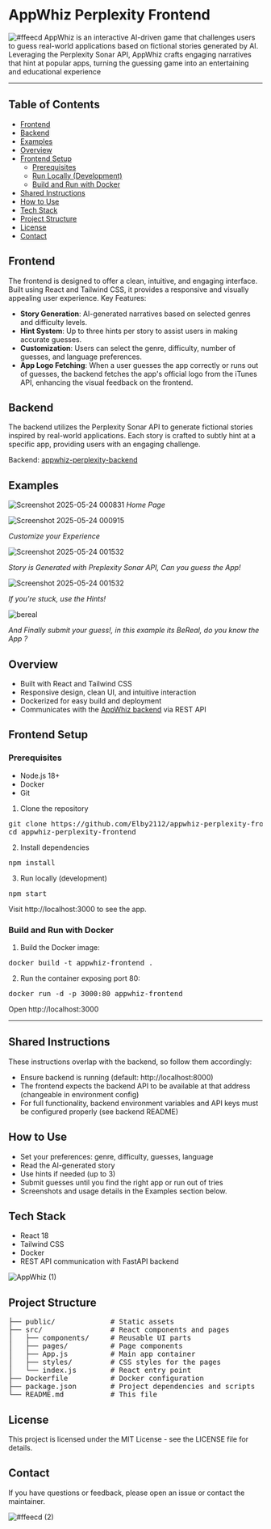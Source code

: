 # AppWhiz Perplexity Frontend
![#ffeecd](https://github.com/user-attachments/assets/96c3ede2-f7a8-47b5-8e16-6338809e7910)
AppWhiz is an interactive AI-driven game that challenges users to guess real-world applications based on fictional stories generated by AI. Leveraging the Perplexity Sonar API, AppWhiz crafts engaging narratives that hint at popular apps, turning the guessing game into an entertaining and educational experience

---
## Table of Contents
- [Frontend](#frontend)
- [Backend](#backend)
- [Examples](#examples)
- [Overview](#overview)
- [Frontend Setup](#frontend-setup)
  - [Prerequisites](#prerequisites)
  - [Run Locally (Development)](#run-locally-development)
  - [Build and Run with Docker](#build-and-run-with-docker)
- [Shared Instructions](#shared-instructions)
- [How to Use](#how-to-use)
- [Tech Stack](#tech-stack)
- [Project Structure](#project-structure)
- [License](#license)
- [Contact](#contact)

## Frontend
The frontend is designed to offer a clean, intuitive, and engaging interface. Built using React and Tailwind CSS, it provides a responsive and visually appealing user experience. 
Key Features:
- **Story Generation**: AI-generated narratives based on selected genres and difficulty levels.
- **Hint System**: Up to three hints per story to assist users in making accurate guesses.
- **Customization**: Users can select the genre, difficulty, number of guesses, and language preferences.
- **App Logo Fetching**: When a user guesses the app correctly or runs out of guesses, the backend fetches the app's official logo from the iTunes API, enhancing the visual feedback on the frontend.

## Backend
The backend utilizes the Perplexity Sonar API to generate fictional stories inspired by real-world applications. Each story is crafted to subtly hint at a specific app, providing users with an engaging challenge.

Backend: [appwhiz-perplexity-backend](https://github.com/Elby2112/appwhiz-perplexity-backend)

## Examples

![Screenshot 2025-05-24 000831](https://github.com/user-attachments/assets/2425ddc7-e7eb-4856-9639-ccffeb04dbc5)
*Home Page*

![Screenshot 2025-05-24 000915](https://github.com/user-attachments/assets/18505168-aa0e-40df-b0a3-269c6c87839e)

*Customize your Experience*

![Screenshot 2025-05-24 001532](https://github.com/user-attachments/assets/bbc189fe-6cbc-46cf-9841-c0c23d21a002)

*Story is Generated with Preplexity Sonar API, Can you guess the App!*

![Screenshot 2025-05-24 001532](https://github.com/user-attachments/assets/bb9a177f-6120-4459-b500-ebd894ede3de)

*If you're stuck, use the Hints!*

![bereal](https://github.com/user-attachments/assets/e6ce6e0f-a7a6-4da3-a51a-03fe4e46b971)

*And Finally submit your guess!, in this example its BeReal, do you know the App ?*

## Overview
- Built with React and Tailwind CSS
- Responsive design, clean UI, and intuitive interaction
- Dockerized for easy build and deployment
- Communicates with the [AppWhiz backend](https://github.com/Elby2112/appwhiz-perplexity-backend) via REST API

## Frontend Setup
### Prerequisites
- Node.js 18+
- Docker
- Git

1. Clone the repository 
<pre>git clone https://github.com/Elby2112/appwhiz-perplexity-frontend.git
cd appwhiz-perplexity-frontend</pre>

2. Install dependencies
<pre>npm install</pre>

3. Run locally (development)
<pre>npm start</pre>

Visit http://localhost:3000 to see the app.

### Build and Run with Docker

1. Build the Docker image:
<pre>docker build -t appwhiz-frontend .</pre>

2. Run the container exposing port 80:
<pre>docker run -d -p 3000:80 appwhiz-frontend</pre>

Open http://localhost:3000

---
## Shared Instructions
These instructions overlap with the backend, so follow them accordingly:

- Ensure backend is running (default: http://localhost:8000)
- The frontend expects the backend API to be available at that address (changeable in environment config)
- For full functionality, backend environment variables and API keys must be configured properly (see backend README)

## How to Use
- Set your preferences: genre, difficulty, guesses, language
- Read the AI-generated story
- Use hints if needed (up to 3)
- Submit guesses until you find the right app or run out of tries
- Screenshots and usage details in the Examples section below.

## Tech Stack
- React 18
- Tailwind CSS
- Docker
- REST API communication with FastAPI backend
  
![AppWhiz  (1)](https://github.com/user-attachments/assets/dc4359bd-7057-42d1-8e23-0b0fdadfc507)

## Project Structure
<pre>
├── public/             # Static assets  
├── src/                # React components and pages  
│   ├── components/     # Reusable UI parts  
│   ├── pages/          # Page components  
│   ├── App.js          # Main app container  
│   ├── styles/         # CSS styles for the pages
│   └── index.js        # React entry point  
├── Dockerfile          # Docker configuration  
├── package.json        # Project dependencies and scripts  
└── README.md           # This file 
</pre>

## License
This project is licensed under the MIT License - see the LICENSE file for details.

## Contact
If you have questions or feedback, please open an issue or contact the maintainer.

![#ffeecd (2)](https://github.com/user-attachments/assets/ca903407-a161-4a2f-9775-131025cdbefc)



